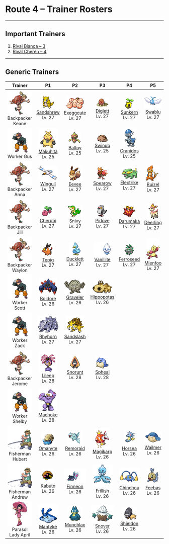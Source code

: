 # Route 4 – Trainer Rosters

---

## Important Trainers

1. [Rival Bianca – 3](important_trainers.md#rival-bianca-3)
2. [Rival Cheren – 4](important_trainers.md#rival-cheren-4)

---

## Generic Trainers</h3>

| Trainer | P1 | P2 | P3 | P4 | P5 | P6 |
|:-------:|:--:|:--:|:--:|:--:|:--:|:--:|
| ![Backpacker Keane](../../assets/trainers/backpacker.png "Backpacker Keane")<br>Backpacker Keane | ![Sandshrew](../../assets/sprites/sandshrew/front.gif "Sandshrew: To protect itself from attackers, it curls up into a ball. It lives in arid regions with minimal rainfall.")<br>[Sandshrew](../../pokemon/sandshrew.md/)<br>Lv. 27 | ![Exeggcute](../../assets/sprites/exeggcute/front.gif "Exeggcute: Its six eggs converse using telepathy. They can quickly gather if they become separated.")<br>[Exeggcute](../../pokemon/exeggcute.md/)<br>Lv. 27 | ![Diglett](../../assets/sprites/diglett/front.gif "Diglett: A Pokémon that lives underground. Because of its dark habitat, it is repelled by bright sunlight.")<br>[Diglett](../../pokemon/diglett.md/)<br>Lv. 27 | ![Sunkern](../../assets/sprites/sunkern/front.gif "Sunkern: It suddenly falls out of the sky in the morning. A year after a cold summer, their population explodes.")<br>[Sunkern](../../pokemon/sunkern.md/)<br>Lv. 27 | ![Swablu](../../assets/sprites/swablu/front.gif "Swablu: It can’t relax if it or its surroundings are not clean. It wipes off dirt with its wings.")<br>[Swablu](../../pokemon/swablu.md/)<br>Lv. 27 |
| ![Worker Gus](../../assets/trainers/worker.png "Worker Gus")<br>Worker Gus | ![Makuhita](../../assets/sprites/makuhita/front.gif "Makuhita: It toughens its body by slamming into thick trees. Many snapped trees can be found near its nest.")<br>[Makuhita](../../pokemon/makuhita.md/)<br>Lv. 25 | ![Baltoy](../../assets/sprites/baltoy/front.gif "Baltoy: It moves by spinning on its foot. It is a rare Pokémon that was discovered in ancient ruins.")<br>[Baltoy](../../pokemon/baltoy.md/)<br>Lv. 25 | ![Swinub](../../assets/sprites/swinub/front.gif "Swinub: It has a very sensitive nose. It can locate mushrooms, berries, and even hot springs buried under ice.")<br>[Swinub](../../pokemon/swinub.md/)<br>Lv. 25 | ![Cranidos](../../assets/sprites/cranidos/front.gif "Cranidos: A lifelong jungle dweller from 100 million years ago, it would snap obstructing trees with head butts.")<br>[Cranidos](../../pokemon/cranidos.md/)<br>Lv. 25 |
| ![Backpacker Anna](../../assets/trainers/backpacker.png "Backpacker Anna")<br>Backpacker Anna | ![Wingull](../../assets/sprites/wingull/front.gif "Wingull: It soars high in the sky, riding on updrafts like a glider. It carries food tucked in its bill.")<br>[Wingull](../../pokemon/wingull.md/)<br>Lv. 27 | ![Eevee](../../assets/sprites/eevee/front.gif "Eevee: Because its genetic makeup is irregular, it quickly changes its form due to a variety of causes.")<br>[Eevee](../../pokemon/eevee.md/)<br>Lv. 27 | ![Spearow](../../assets/sprites/spearow/front.gif "Spearow: It flaps its small wings busily to fly. Using its beak, it searches in grass for prey.")<br>[Spearow](../../pokemon/spearow.md/)<br>Lv. 27 | ![Electrike](../../assets/sprites/electrike/front.gif "Electrike: Using electricity stored in its fur, it stimulates its muscles to heighten its reaction speed.")<br>[Electrike](../../pokemon/electrike.md/)<br>Lv. 27 | ![Buizel](../../assets/sprites/buizel/front.gif "Buizel: It spins its two tails like a screw to propel itself through water. The tails also slice clinging seaweed.")<br>[Buizel](../../pokemon/buizel.md/)<br>Lv. 27 |
| ![Backpacker Jill](../../assets/trainers/backpacker.png "Backpacker Jill")<br>Backpacker Jill | ![Cherubi](../../assets/sprites/cherubi/front.gif "Cherubi: The small ball is not only filled with nutrients, it is also tasty. Starly try to peck it off.")<br>[Cherubi](../../pokemon/cherubi.md/)<br>Lv. 27 | ![Snivy](../../assets/sprites/snivy/front.gif "Snivy: They photosynthesize by bathing their tails in sunlight. When they are not feeling well, their tails droop.")<br>[Snivy](../../pokemon/snivy.md/)<br>Lv. 27 | ![Pidove](../../assets/sprites/pidove/front.gif "Pidove: These Pokémon live in cities. They are accustomed to people. Flocks often gather in parks and plazas.")<br>[Pidove](../../pokemon/pidove.md/)<br>Lv. 27 | ![Darumaka](../../assets/sprites/darumaka/front.gif "Darumaka: Darumaka’s droppings are hot, so people used to put them in their clothes to keep themselves warm.")<br>[Darumaka](../../pokemon/darumaka.md/)<br>Lv. 27 | ![Deerling](../../assets/sprites/deerling/front.gif "Deerling: The turning of the seasons changes the color and scent of this Pokémon’s fur. People use it to mark the seasons.")<br>[Deerling](../../pokemon/deerling.md/)<br>Lv. 27 |
| ![Backpacker Waylon](../../assets/trainers/backpacker.png "Backpacker Waylon")<br>Backpacker Waylon | ![Tepig](../../assets/sprites/tepig/front.gif "Tepig: It blows fire through its nose. When it catches a cold, the fire becomes pitch-black smoke instead.")<br>[Tepig](../../pokemon/tepig.md/)<br>Lv. 27 | ![Ducklett](../../assets/sprites/ducklett/front.gif "Ducklett: When attacked, it uses its feathers to splash water, escaping under cover of the spray.")<br>[Ducklett](../../pokemon/ducklett.md/)<br>Lv. 27 | ![Vanillite](../../assets/sprites/vanillite/front.gif "Vanillite: This Pokémon formed from icicles bathed in energy from the morning sun. It sleeps buried in snow.")<br>[Vanillite](../../pokemon/vanillite.md/)<br>Lv. 27 | ![Ferroseed](../../assets/sprites/ferroseed/front.gif "Ferroseed: They stick their spikes into cave walls and absorb the minerals they find in the rock.")<br>[Ferroseed](../../pokemon/ferroseed.md/)<br>Lv. 27 | ![Mienfoo](../../assets/sprites/mienfoo/front.gif "Mienfoo: They have mastered elegant combos. As they concentrate, their battle moves become swifter and more precise.")<br>[Mienfoo](../../pokemon/mienfoo.md/)<br>Lv. 27 |
| ![Worker Scott](../../assets/trainers/worker.png "Worker Scott")<br>Worker Scott | ![Boldore](../../assets/sprites/boldore/front.gif "Boldore: Because its energy was too great to be contained, the energy leaked and formed orange crystals.")<br>[Boldore](../../pokemon/boldore.md/)<br>Lv. 26 | ![Graveler](../../assets/sprites/graveler/front.gif "Graveler: It rolls on mountain paths to move. Once it builds momentum, no Pokémon can stop it without difficulty.")<br>[Graveler](../../pokemon/graveler.md/)<br>Lv. 26 | ![Hippopotas](../../assets/sprites/hippopotas/front.gif "Hippopotas: It shuts its nostrils tight then travels through sand as if walking. They form colonies of around ten.")<br>[Hippopotas](../../pokemon/hippopotas.md/)<br>Lv. 26 |
| ![Worker Zack](../../assets/trainers/worker.png "Worker Zack")<br>Worker Zack | ![Rhyhorn](../../assets/sprites/rhyhorn/front.gif "Rhyhorn: Its powerful tackles can destroy anything. However, it is too slow witted to help people work.")<br>[Rhyhorn](../../pokemon/rhyhorn.md/)<br>Lv. 27 | ![Sandslash](../../assets/sprites/sandslash/front.gif "Sandslash: It curls up, then rolls into foes with its back. Its sharp spines inflict severe damage.")<br>[Sandslash](../../pokemon/sandslash.md/)<br>Lv. 27 |
| ![Backpacker Jerome](../../assets/trainers/backpacker.png "Backpacker Jerome")<br>Backpacker Jerome | ![Lileep](../../assets/sprites/lileep/front.gif "Lileep: It lived on the seafloor 100 million years ago and was reanimated scientifically.")<br>[Lileep](../../pokemon/lileep.md/)<br>Lv. 28 | ![Snorunt](../../assets/sprites/snorunt/front.gif "Snorunt: It is said that several Snorunt gather under giant leaves and live together in harmony.")<br>[Snorunt](../../pokemon/snorunt.md/)<br>Lv. 28 | ![Spheal](../../assets/sprites/spheal/front.gif "Spheal: It rolls across ice floes to reach shore because its body is poorly shaped for swimming.")<br>[Spheal](../../pokemon/spheal.md/)<br>Lv. 28 |
| ![Worker Shelby](../../assets/trainers/worker.png "Worker Shelby")<br>Worker Shelby | ![Machoke](../../assets/sprites/machoke/front.gif "Machoke: It happily carries heavy cargo to toughen up. It willingly does hard work for people.")<br>[Machoke](../../pokemon/machoke.md/)<br>Lv. 28 |
| ![Fisherman Hubert](../../assets/trainers/fisherman.png "Fisherman Hubert")<br>Fisherman Hubert | ![Omanyte](../../assets/sprites/omanyte/front.gif "Omanyte: A Pokémon that was resurrected from a fossil using modern science. It swam in ancient seas.")<br>[Omanyte](../../pokemon/omanyte.md/)<br>Lv. 26 | ![Remoraid](../../assets/sprites/remoraid/front.gif "Remoraid: It forcefully squirts water. The water jet never misses prey even if the Remoraid is deep in the sea.")<br>[Remoraid](../../pokemon/remoraid.md/)<br>Lv. 26 | ![Magikarp](../../assets/sprites/magikarp/front.gif "Magikarp: A Magikarp living for many years can leap a mountain using Splash. The move remains useless, though.")<br>[Magikarp](../../pokemon/magikarp.md/)<br>Lv. 26 | ![Horsea](../../assets/sprites/horsea/front.gif "Horsea: It makes its nest in the shade of corals. If it senses danger, it spits murky ink and flees.")<br>[Horsea](../../pokemon/horsea.md/)<br>Lv. 26 | ![Wailmer](../../assets/sprites/wailmer/front.gif "Wailmer: On sunny days, it lands on beaches to bounce like a ball and play. It spouts water from its nose.")<br>[Wailmer](../../pokemon/wailmer.md/)<br>Lv. 26 |
| ![Fisherman Andrew](../../assets/trainers/fisherman.png "Fisherman Andrew")<br>Fisherman Andrew | ![Kabuto](../../assets/sprites/kabuto/front.gif "Kabuto: It is thought to have inhabited beaches 300 million years ago. It is protected by a stiff shell.")<br>[Kabuto](../../pokemon/kabuto.md/)<br>Lv. 26 | ![Finneon](../../assets/sprites/finneon/front.gif "Finneon: The line running down its side can store sunlight. It shines vividly at night.")<br>[Finneon](../../pokemon/finneon.md/)<br>Lv. 26 | ![Frillish](../../assets/sprites/frillish/front.gif "Frillish: They paralyze prey with poison, then drag them down to their lairs, five miles below the surface.")<br>[Frillish](../../pokemon/frillish.md/)<br>Lv. 26 | ![Chinchou](../../assets/sprites/chinchou/front.gif "Chinchou: It discharges positive and negative electricity from its antenna tips to shock its foes.")<br>[Chinchou](../../pokemon/chinchou.md/)<br>Lv. 26 | ![Feebas](../../assets/sprites/feebas/front.gif "Feebas: It is a shabby and ugly Pokémon. However, it is very hardy and can survive on little water.")<br>[Feebas](../../pokemon/feebas.md/)<br>Lv. 26 |
| ![Parasol Lady April](../../assets/trainers/parasol_lady.png "Parasol Lady April")<br>Parasol Lady April | ![Mantyke](../../assets/sprites/mantyke/front.gif "Mantyke: People organize tours to see this Pokémon frolic and skim the tops of waves with Remoraid.")<br>[Mantyke](../../pokemon/mantyke.md/)<br>Lv. 26 | ![Munchlax](../../assets/sprites/munchlax/front.gif "Munchlax: In its desperation to gulp down food, it forgets about the food it has hidden under its fur.")<br>[Munchlax](../../pokemon/munchlax.md/)<br>Lv. 26 | ![Snover](../../assets/sprites/snover/front.gif "Snover: Seemingly curious about people, they gather around footsteps they find on snowy mountains.")<br>[Snover](../../pokemon/snover.md/)<br>Lv. 26 | ![Shieldon](../../assets/sprites/shieldon/front.gif "Shieldon: It is outstandingly armored. As a result, it can eat grass and berries without having to fight.")<br>[Shieldon](../../pokemon/shieldon.md/)<br>Lv. 26 |

